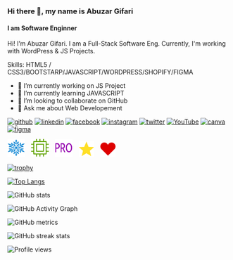 ### Hi there 👋, my name is Abuzar Gifari
#### I am Software Enginner
Hi! I’m Abuzar Gifari. I am a Full-Stack Software Eng. Currently, I'm working with WordPress & JS Projects.

Skills:  HTML5 / CSS3/BOOTSTARP/JAVASCRIPT/WORDPRESS/SHOPIFY/FIGMA

- 🔭 I’m currently working on JS Project 
- 🌱 I’m currently learning JAVASCRIPT 
- 👯 I’m looking to collaborate on GitHub 
- 💬 Ask me about Web Developement 


[<img src='https://cdn.jsdelivr.net/npm/simple-icons@3.0.1/icons/github.svg' alt='github' height='40'>](https://github.com/https://github.com/GifariHBUT/GifariHBUT)  [<img src='https://cdn.jsdelivr.net/npm/simple-icons@3.0.1/icons/linkedin.svg' alt='linkedin' height='40'>](https://www.linkedin.com/in/https://www.linkedin.com/in/abuzar-gifari-91a882264//)  [<img src='https://cdn.jsdelivr.net/npm/simple-icons@3.0.1/icons/facebook.svg' alt='facebook' height='40'>](https://www.facebook.com/https://www.facebook.com/gifari2017)  [<img src='https://cdn.jsdelivr.net/npm/simple-icons@3.0.1/icons/instagram.svg' alt='instagram' height='40'>](https://www.instagram.com/https://www.instagram.com/gifarihbut//)  [<img src='https://cdn.jsdelivr.net/npm/simple-icons@3.0.1/icons/twitter.svg' alt='twitter' height='40'>](https://twitter.com/https://twitter.com/gifarihbut)  [<img src='https://cdn.jsdelivr.net/npm/simple-icons@3.0.1/icons/youtube.svg' alt='YouTube' height='40'>](https://www.youtube.com/channel/https://www.youtube.com/channel/UC4TJGi5btASExiC7Ugq1yFA)  [<img src='https://cdn.jsdelivr.net/npm/simple-icons@3.0.1/icons/canva.svg' alt='canva' height='40'>](https://www.canva.com)  [<img src='https://cdn.jsdelivr.net/npm/simple-icons@3.0.1/icons/figma.svg' alt='figma' height='40'>](https://www.figma.com/files/recents-and-sharing/recently-viewed?fuid=1235129337060289892)  

<a href='https://archiveprogram.github.com/'><img src='https://raw.githubusercontent.com/acervenky/animated-github-badges/master/assets/acbadge.gif' width='40' height='40'></a> <a href='https://docs.github.com/en/developers'><img src='https://raw.githubusercontent.com/acervenky/animated-github-badges/master/assets/devbadge.gif' width='40' height='40'></a> <a href='https://github.com/pricing'><img src='https://raw.githubusercontent.com/acervenky/animated-github-badges/master/assets/pro.gif' width='40' height='40'></a> <a href='https://stars.github.com/'><img src='https://raw.githubusercontent.com/acervenky/animated-github-badges/master/assets/starbadge.gif' width='35' height='35'></a> <a href='https://docs.github.com/en/github/supporting-the-open-source-community-with-github-sponsors'><img src='https://raw.githubusercontent.com/acervenky/animated-github-badges/master/assets/sponsorbadge.gif' width='35' height='35'></a> 

[![trophy](https://github-profile-trophy.vercel.app/?username=https://github.com/GifariHBUT/GifariHBUT)](https://github.com/ryo-ma/github-profile-trophy)

[![Top Langs](https://github-readme-stats.vercel.app/api/top-langs/?username=https://github.com/GifariHBUT/GifariHBUT)](https://github.com/anuraghazra/github-readme-stats)

![GitHub stats](https://github-readme-stats.vercel.app/api?username=https://github.com/GifariHBUT/GifariHBUT&show_icons=true&count_private=true)  

![GitHub Activity Graph](https://activity-graph.herokuapp.com/graph?username=https://github.com/GifariHBUT/GifariHBUT)  

![GitHub metrics](https://metrics.lecoq.io/https://github.com/GifariHBUT/GifariHBUT)  

![GitHub streak stats](https://streak-stats.demolab.com/?user=https://github.com/GifariHBUT/GifariHBUT)  

![Profile views](https://gpvc.arturio.dev/https://github.com/GifariHBUT/GifariHBUT)  
